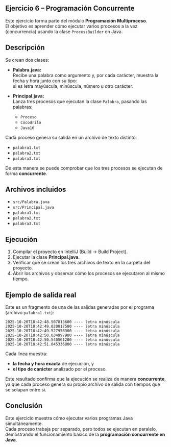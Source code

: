 ## Ejercicio 6 – Programación Concurrente

Este ejercicio forma parte del módulo **Programación Multiproceso**.  
El objetivo es aprender cómo ejecutar varios procesos a la vez (concurrencia) usando la clase `ProcessBuilder` en Java.

## Descripción

Se crean dos clases:

- **Palabra.java:**  
  Recibe una palabra como argumento y, por cada carácter, muestra la fecha y hora junto con su tipo:  
  si es letra mayúscula, minúscula, número u otro carácter.

- **Principal.java:**  
  Lanza tres procesos que ejecutan la clase `Palabra`, pasando las palabras:
    - `Proceso`
    - `Cocodrilo`
    - `Java16`

Cada proceso genera su salida en un archivo de texto distinto:
- `palabra1.txt`
- `palabra2.txt`
- `palabra3.txt`

De esta manera se puede comprobar que los tres procesos se ejecutan de forma **concurrente**.

## Archivos incluidos

- `src/Palabra.java`
- `src/Principal.java`
- `palabra1.txt`
- `palabra2.txt`
- `palabra3.txt`

## Ejecución

1. Compilar el proyecto en IntelliJ (Build → Build Project).
2. Ejecutar la clase **Principal.java**.
3. Verificar que se crean los tres archivos de texto en la carpeta del proyecto.
4. Abrir los archivos y observar cómo los procesos se ejecutaron al mismo tiempo.

## Ejemplo de salida real

Este es un fragmento de una de las salidas generadas por el programa (archivo `palabra1.txt`):

```2025-10-20T18:42:47.959241 ---- letra mayúscula
2025-10-20T18:42:48.507813600 ---- letra minúscula
2025-10-20T18:42:49.020017500 ---- letra minúscula
2025-10-20T18:42:49.527956900 ---- letra minúscula
2025-10-20T18:42:50.034997900 ---- letra minúscula
2025-10-20T18:42:50.540561200 ---- letra minúscula
2025-10-20T18:42:51.045336800 ---- letra minúscula 
```


Cada línea muestra:
- **la fecha y hora exacta** de ejecución, y
- **el tipo de carácter** analizado por el proceso.

Este resultado confirma que la ejecución se realiza de manera **concurrente**, ya que cada proceso genera su propio archivo de salida con tiempos que se solapan entre si.

## Conclusión

Este ejercicio muestra cómo ejecutar varios programas Java simultáneamente.  
Cada proceso trabaja por separado, pero todos se ejecutan en paralelo, demostrando el funcionamiento básico de la **programación concurrente en Java**.
